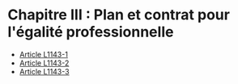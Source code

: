 # Chapitre III : Plan et contrat pour l'égalité professionnelle

* [Article L1143-1](./LEGIARTI000031086250.md)
* [Article L1143-2](./LEGIARTI000006900809.md)
* [Article L1143-3](./LEGIARTI000006900810.md)

